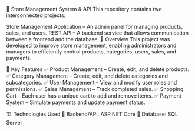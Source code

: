🏪 Store Management System & API
This repository contains two interconnected projects:

Store Management Application – An admin panel for managing products, sales, and users.
REST API – A backend service that allows communication between a frontend and the database.
📌 Overview
This project was developed to improve store management, enabling administrators and managers to efficiently control products, categories, users, sales, and payments.

🔹 Key Features
✅ Product Management – Create, edit, and delete products.
✅ Category Management – Create, edit, and delete categories and subcategories.
✅ User Management – View and modify user roles and permissions.
✅ Sales Management – Track completed sales.
✅ Shopping Cart – Each user has a unique cart to add and remove items.
✅ Payment System – Simulate payments and update payment status.

🏗 Technologies Used
🔹 Backend/API: ASP.NET Core
🔹 Database: SQL Server

